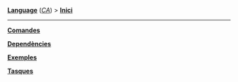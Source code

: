 **[Language][1]** (*[CA][2]*) > **[Inici][2]**

***

**[Comandes][3]**

**[Dependències][4]**

**[Exemples][5]**

**[Tasques][6]**

[1]: Select-your-language
[2]: Inici
[3]: Comandes
[4]: Dependencies
[5]: Exemples
[6]: Tasques